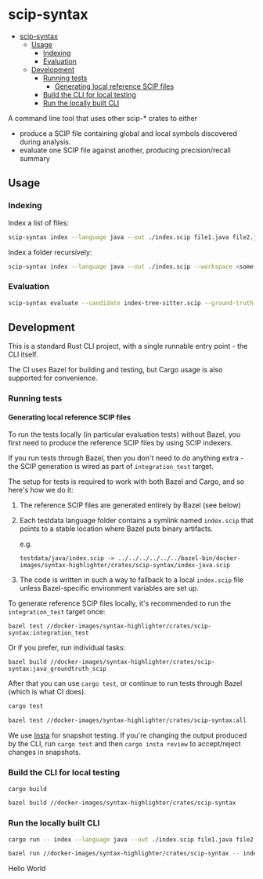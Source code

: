 # scip-syntax

<!--toc:start-->
- [scip-syntax](#scip-syntax)
  - [Usage](#usage)
    - [Indexing](#indexing)
    - [Evaluation](#evaluation)
  - [Development](#development)
    - [Running tests](#running-tests)
      - [Generating local reference SCIP files](#generating-local-reference-scip-files)
    - [Build the CLI for local testing](#build-the-cli-for-local-testing)
    - [Run the locally built CLI](#run-the-locally-built-cli)
<!--toc:end-->

A command line tool that uses other scip-* crates to either

- produce a SCIP file containing global and local symbols discovered during analysis.
- evaluate one SCIP file against another, producing precision/recall summary

## Usage

### Indexing

Index a list of files:

```bash
scip-syntax index --language java --out ./index.scip file1.java file2.java ...
```

Index a folder recursively:

```bash
scip-syntax index --language java --out ./index.scip --workspace <some-folder>
```
### Evaluation

```bash
scip-syntax evaluate --candidate index-tree-sitter.scip --ground-truth index.scip
```

## Development

This is a standard Rust CLI project, with a single runnable entry point - the CLI itself.

The CI uses Bazel for building and testing,
but Cargo usage is also supported for convenience.

### Running tests

#### Generating local reference SCIP files

To run the tests locally (in particular evaluation tests) without Bazel, you first need to produce the reference SCIP files
by using SCIP indexers.

If you run tests through Bazel, then you don't need to do anything extra - the
SCIP generation is wired as part of `integration_test` target.

The setup for tests is required to work with both Bazel and Cargo, and so here's how we do it:

1. The reference SCIP files are generated entirely by Bazel (see below)
2. Each testdata language folder contains a symlink named `index.scip` that
   points to a stable location where Bazel puts binary artifacts.

   e.g.

   ```
   testdata/java/index.scip -> ../../../../../../bazel-bin/docker-images/syntax-highlighter/crates/scip-syntax/index-java.scip
   ```
3. The code is written in such a way to fallback to a local `index.scip` file unless
   Bazel-specific environment variables are set up.

To generate reference SCIP files locally, it's recommended to run the `integration_test` target
once:

```
bazel test //docker-images/syntax-highlighter/crates/scip-syntax:integration_test
```

Or if you prefer, run individual tasks:

```
bazel build //docker-images/syntax-highlighter/crates/scip-syntax:java_groundtruth_scip
```

After that you can use `cargo test`, or continue to run tests through Bazel (which is what
CI does).


```bash
cargo test
```

```bash
bazel test //docker-images/syntax-highlighter/crates/scip-syntax:all
```

We use [Insta](https://insta.rs/) for snapshot testing.
If you're changing the output produced by the CLI,
run `cargo test` and then `cargo insta review`
to accept/reject changes in snapshots.

### Build the CLI for local testing

```bash
cargo build
```

```bash
bazel build //docker-images/syntax-highlighter/crates/scip-syntax
```

### Run the locally built CLI

```bash
cargo run -- index --language java --out ./index.scip file1.java file2.java ...
```

```bash
bazel run //docker-images/syntax-highlighter/crates/scip-syntax -- index --language java --out ./index.scip file1.java file2.java ...
```
Hello World
